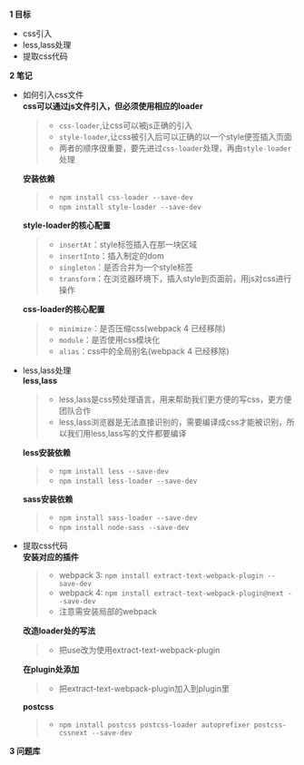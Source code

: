 
**1 目标**
* css引入  
* less,lass处理
* 提取css代码

**2 笔记**
* 如何引入css文件  
    **css可以通过js文件引入，但必须使用相应的loader**
    > * `css-loader`,让css可以被js正确的引入  
    > * `style-loader`,让css被引入后可以正确的以一个style便签插入页面  
    > * 两者的顺序很重要，要先进过`css-loader`处理，再由`style-loader`处理  

    **安装依赖**  
    > * `npm install css-loader --save-dev`  
    > * `npm install style-loader --save-dev`  

    **style-loader的核心配置**  
    > * `insertAt`：style标签插入在那一块区域  
    > * `insertInto`：插入制定的dom
    > * `singleton`：是否合并为一个style标签
    > * `transform`：在浏览器环境下，插入style到页面前，用js对css进行操作  

    **css-loader的核心配置**  
    > * `minimize`：是否压缩css(webpack 4 已经移除)  
    > * `module`：是否使用css模块化
    > * `alias`：css中的全局别名(webpack 4 已经移除)  

* less,lass处理  
    **less,lass**
    > * less,lass是css预处理语言，用来帮助我们更方便的写css，更方便团队合作  
    > * less,lass浏览器是无法直接识别的，需要编译成css才能被识别，所以我们用less,lass写的文件都要编译  

    **less安装依赖**
    > * `npm install less --save-dev`  
    > * `npm install less-loader --save-dev`  

    **sass安装依赖**
    > * `npm install sass-loader --save-dev`  
    > * `npm install node-sass --save-dev`  

* 提取css代码  
    **安装对应的插件**
    > * webpack 3: `npm install extract-text-webpack-plugin --save-dev`  
    > * webpack 4: `npm install extract-text-webpack-plugin@next --save-dev`  
    > * 注意需安装局部的webpack  

    **改造loader处的写法**
    > * 把use改为使用extract-text-webpack-plugin  

    **在plugin处添加**
    > * 把extract-text-webpack-plugin加入到plugin里  

    **postcss**
    > * `npm install postcss postcss-loader autoprefixer postcss-cssnext --save-dev`  

**3 问题库**